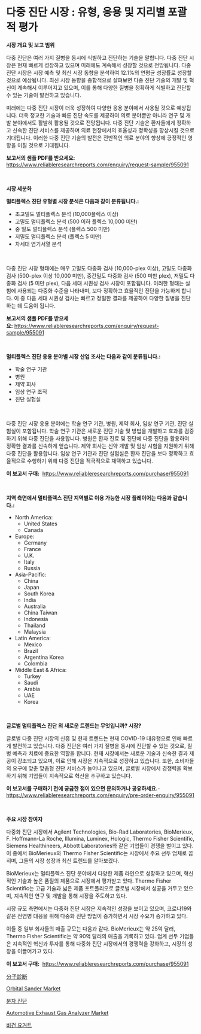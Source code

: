 <p><h1>다중 진단 시장 : 유형, 응용 및 지리별 포괄적 평가</h1></p><p><strong>시장 개요 및 보고 범위</strong></p>
<p><p>다중 진단은 여러 가지 질병을 동시에 식별하고 진단하는 기술을 말합니다. 다중 진단 시장은 현재 빠르게 성장하고 있으며 미래에도 계속해서 성장할 것으로 전망됩니다. 다중 진단 시장은 시장 예측 및 최신 시장 동향을 분석하여 12.1%의 연평균 성장률로 성장할 것으로 예상됩니다. 최신 시장 동향을 종합적으로 살펴보면 다중 진단 기술의 개발 및 혁신이 계속해서 이루어지고 있으며, 이를 통해 다양한 질병을 정확하게 식별하고 진단할 수 있는 기술이 발전하고 있습니다. </p><p>미래에는 다중 진단 시장이 더욱 성장하여 다양한 응용 분야에서 사용될 것으로 예상됩니다. 더욱 정교한 기술과 빠른 진단 속도를 제공하여 의료 분야뿐만 아니라 연구 및 개발 분야에서도 활발히 활용될 것으로 전망됩니다. 다중 진단 기술은 환자들에게 정확하고 신속한 진단 서비스를 제공하며 의료 현장에서의 효율성과 정확성을 향상시킬 것으로 기대됩니다. 이러한 다중 진단 기술의 발전은 전반적인 의료 분야의 향상에 긍정적인 영향을 미칠 것으로 기대됩니다.</p></p>
<p><strong>보고서의 샘플 PDF를 받으세요:</strong> <a href="https://www.reliableresearchreports.com/enquiry/request-sample/955091">https://www.reliableresearchreports.com/enquiry/request-sample/955091</a></p>
<p>&nbsp;</p>
<p><strong>시장 세분화</strong></p>
<p><strong>멀티플렉스 진단 유형별 시장 분석은 다음과 같이 분류됩니다.:</strong></p>
<p><ul><li>초고밀도 멀티플렉스 분석 (10,000플렉스 이상)</li><li>고밀도 멀티플렉스 분석 (500 이하 플렉스 10,000 미만)</li><li>중 밀도 멀티플렉스 분석 (플렉스 500 미만)</li><li>저밀도 멀티플렉스 분석 (플렉스 5 미만)</li><li>차세대 염기서열 분석</li></ul></p>
<p>&nbsp;</p>
<p><p>다중 진단 시장 형태에는 매우 고밀도 다중화 검사 (10,000-plex 이상), 고밀도 다중화 검사 (500-plex 이상 10,000 미만), 중간밀도 다중화 검사 (500 미만 plex), 저밀도 다중화 검사 (5 미만 plex), 다음 세대 시퀀싱 검사 시장이 포함됩니다. 이러한 형태는 실험에 사용되는 다중화 수준을 나타내며, 보다 정확하고 효율적인 진단을 가능하게 합니다. 이 중 다음 세대 시퀀싱 검사는 빠르고 정밀한 결과를 제공하여 다양한 질병을 진단하는 데 도움이 됩니다.</p></p>
<p><strong>보고서의 샘플 PDF를 받으세요:</strong>&nbsp;<a href="https://www.reliableresearchreports.com/enquiry/request-sample/955091">https://www.reliableresearchreports.com/enquiry/request-sample/955091</a></p>
<p>&nbsp;</p>
<p><strong> 멀티플렉스 진단 응용 분야별 시장 산업 조사는 다음과 같이 분류됩니다.:</strong></p>
<p><ul><li>학술 연구 기관</li><li>병원</li><li>제약 회사</li><li>임상 연구 조직</li><li>진단 실험실</li></ul></p>
<p>&nbsp;</p>
<p><p>다중 진단 시장 응용 분야에는 학술 연구 기관, 병원, 제약 회사, 임상 연구 기관, 진단 실험실이 포함됩니다. 학술 연구 기관은 새로운 진단 기술 및 방법을 개발하고 효과를 검증하기 위해 다중 진단을 사용합니다. 병원은 환자 진료 및 진단에 다중 진단을 활용하여 정확한 결과를 신속하게 얻습니다. 제약 회사는 신약 개발 및 임상 시험을 지원하기 위해 다중 진단을 활용합니다. 임상 연구 기관과 진단 실험실은 환자 진단을 보다 정확하고 효율적으로 수행하기 위해 다중 진단을 적극적으로 채택하고 있습니다.</p></p>
<p><strong>이 보고서 구매:</strong>&nbsp; <a href="https://www.reliableresearchreports.com/purchase/955091">https://www.reliableresearchreports.com/purchase/955091</a></p>
<p>&nbsp;</p>
<p><strong>지역 측면에서 멀티플렉스 진단 지역별로 이용 가능한 시장 플레이어는 다음과 같습니다.:</strong></p>
<p><ul>
    <li>
        North America:
        <ul>
            <li>United States</li>
            <li>Canada</li>
        </ul>
    </li>
    <li>
        Europe:
        <ul>
            <li>Germany</li>
            <li>France</li>
            <li>U.K.</li>
            <li>Italy</li>
            <li>Russia</li>
        </ul>
    </li>
    <li>
        Asia-Pacific:
        <ul>
            <li>China</li>
            <li>Japan</li>
            <li>South Korea</li>
            <li>India</li>
            <li>Australia</li>
            <li>China Taiwan</li>
            <li>Indonesia</li>
            <li>Thailand</li>
            <li>Malaysia</li>
        </ul>
    </li>
    <li>
        Latin America:
        <ul>
            <li>Mexico</li>
            <li>Brazil</li>
            <li>Argentina Korea</li>
            <li>Colombia</li>
        </ul>
    </li>
    <li>
        Middle East & Africa:
        <ul>
            <li>Turkey</li>
            <li>Saudi</li>
            <li>Arabia</li>
            <li>UAE</li>
            <li>Korea</li>
        </ul>
    </li>
    </ul></p>
<p>&nbsp;</p>
<p><strong>글로벌 멀티플렉스 진단 의 새로운 트렌드는 무엇입니까? 시장?</strong></p>
<p><p>글로벌 다중 진단 시장의 신흥 및 현재 트렌드는 현재 COVID-19 대유행으로 인해 빠르게 발전하고 있습니다. 다중 진단은 여러 가지 질병을 동시에 진단할 수 있는 것으로, 질병 예측과 치료에 중요한 역할을 합니다. 현재 시장에서는 새로운 기술과 신속한 결과 제공이 강조되고 있으며, 이로 인해 시장은 지속적으로 성장하고 있습니다. 또한, 소비자들의 요구에 맞춘 맞춤형 진단 서비스가 늘어나고 있으며, 글로벌 시장에서 경쟁력을 확보하기 위해 기업들이 지속적으로 혁신을 추구하고 있습니다.</p></p>
<p><strong>이 보고서를 구매하기 전에 궁금한 점이 있으면 문의하거나 공유하세요.</strong>- <a href="https://www.reliableresearchreports.com/enquiry/pre-order-enquiry/955091">https://www.reliableresearchreports.com/enquiry/pre-order-enquiry/955091</a></p>
<p>&nbsp;</p>
<p><strong>주요 시장 참여자</strong></p>
<p><p>다중화 진단 시장에서 Agilent Technologies, Bio-Rad Laboratories, BioMerieux, F. Hoffmann-La Roche, Illumina, Luminex, Hologic, Thermo Fisher Scientific, Siemens Healthineers, Abbott Laboratories와 같은 기업들이 경쟁을 벌이고 있다. 이 중에서 BioMerieux와 Thermo Fisher Scientific는 시장에서 주요 선두 업체로 꼽히며, 그들의 시장 성장과 최신 트렌드를 알아보겠다.</p><p>BioMerieux는 멀티플렉스 진단 분야에서 다양한 제품 라인으로 성장하고 있으며, 혁신적인 기술과 높은 품질의 제품으로 시장에서 평가받고 있다. Thermo Fisher Scientific는 고급 기술과 넓은 제품 포트폴리오로 글로벌 시장에서 성공을 거두고 있으며, 지속적인 연구 및 개발을 통해 시장을 주도하고 있다.</p><p>시장 규모 측면에서는 다중화 진단 시장은 지속적인 성장을 보이고 있으며, 코로나19와 같은 전염병 대응을 위해 다중화 진단 방법이 증가하면서 시장 수요가 증가하고 있다.</p><p>이들 중 일부 회사들의 매출 규모는 다음과 같다. BioMerieux는 약 25억 달러, Thermo Fisher Scientific는 약 90억 달러의 매출을 기록하고 있다. 업계 선두 기업들은 지속적인 혁신과 투자를 통해 다중화 진단 시장에서의 경쟁력을 강화하고, 시장의 성장을 이끌어가고 있다.</p></p>
<p><strong>이 보고서 구매:</strong>&nbsp;&nbsp;<a href="https://www.reliableresearchreports.com/purchase/955091">https://www.reliableresearchreports.com/purchase/955091</a></p>
<p><p><a href="https://github.com/cnnriuez22368/Market-Research-Report-List-1/blob/main/6953883185466.md">分子診断</a></p><p><a href="https://issuu.com/reportprime-2/docs/orbital-sander-market-size-2030.pptx">Orbital Sander Market</a></p><p><a href="https://github.com/vs10l4sfg5c/Market-Research-Report-List-1/blob/main/8921032185461.md">분자 진단</a></p><p><a href="https://copper-carbon-84f.notion.site/Automotive-Exhaust-Gas-Analyzer-Market-Size-2024-2031-Global-Industrial-Analysis-Key-Geographical-733b28cc578343fea9f5e6cdadce3eec">Automotive Exhaust Gas Analyzer Market</a></p><p><a href="https://medium.com/@bentleemidoriestelle7o/%EC%B1%84%EC%8B%9D%EC%A3%BC%EC%9D%98-%EC%9A%94%EA%B1%B0%ED%8A%B8-%EC%8B%9C%EC%9E%A5-%EC%9C%A0%ED%98%95-%EC%9D%91%EC%9A%A9-%EB%B0%8F-%EC%A7%80%EB%A6%AC%EB%B3%84-%EC%A2%85%ED%95%A9-%ED%8F%89%EA%B0%80-353cb22c26e6">비건 요거트</a></p></p>
